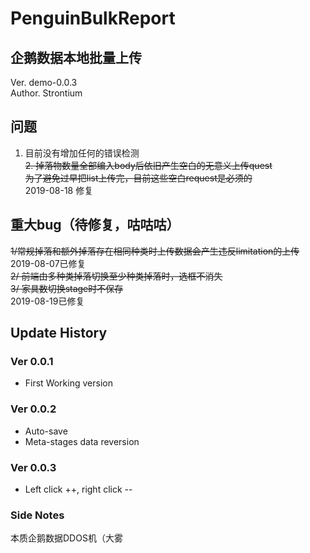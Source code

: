 # PenguinBulkReport

## 企鹅数据本地批量上传
Ver. demo-0.0.3  
Author. Strontium

## 问题
1. 目前没有增加任何的错误检测  
~~2. 掉落物数量全部编入body后依旧产生空白的无意义上传quest  
为了避免过早把list上传完，目前这些空白request是必须的~~  
2019-08-18 修复

## 重大bug（待修复，咕咕咕）
~~1/常规掉落和额外掉落存在相同种类时上传数据会产生违反limitation的上传~~  
2019-08-07已修复  
~~2/ 前端由多种类掉落切换至少种类掉落时，选框不消失  
3/ 家具数切换stage时不保存~~  
2019-08-19已修复

## Update History
### Ver 0.0.1
* First Working version  
### Ver 0.0.2
* Auto-save  
* Meta-stages data reversion  
### Ver 0.0.3
* Left click ++, right click --  

### Side Notes
本质企鹅数据DDOS机（大雾

